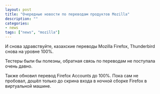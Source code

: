 ```yaml
---
layout: post
title: "Очередные новости по переводам продуктов Mozilla"
description: ""
categories:
- news
tags: ["news", "mozilla"]
---
```


И снова здравствуйте, казахские переводы Mozilla Firefox, Thunderbird снова на уровне 100%.

Тестеры были бы полезны, обратная связь по переводам не поступала очень давно.

Также обновил перевод Firefox Accounts до 100%. Пока сам не пробовал, дошёл только до скрина входа в ночной сборке Firefox в виртуальной машине.
